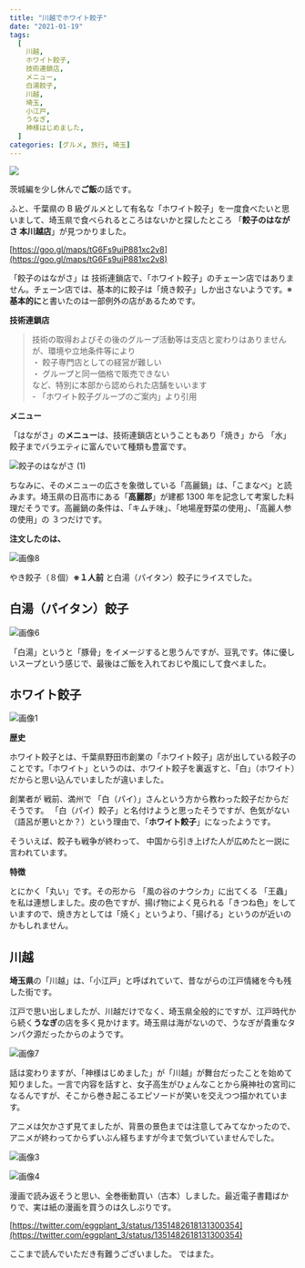 ```yaml
---
title: "川越でホワイト餃子"
date: "2021-01-19"
tags:
  [
    川越,
    ホワイト餃子,
    技術連鎖店,
    メニュー,
    白湯餃子,
    川越,
    埼玉,
    小江戸,
    うなぎ,
    神様はじめました,
  ]
categories: [グルメ, 旅行, 埼玉]
---
```


![](https://assets.st-note.com/production/uploads/images/43498263/rectangle_large_type_2_1e5cd859964e016a8071058280247375.png?width=800)

茨城編を少し休んで**ご飯**の話です。

ふと、千葉県の B 級グルメとして有名な「ホワイト餃子」を一度食べたいと思いまして、埼玉県で食べられるところはないかと探したところ 「**餃子のはながさ 本川越店**」が見つかりました。

[https://goo.gl/maps/tG6Fs9ujP881xc2v8](https://goo.gl/maps/tG6Fs9ujP881xc2v8)

「餃子のはながさ」は 技術連鎖店で、「ホワイト餃子」のチェーン店ではありません。チェーン店では、基本的に餃子は「焼き餃子」しか出さないようです。※ **基本的に**と書いたのは一部例外の店があるためです。

**技術連鎖店**

> 技術の取得およびその後のグループ活動等は支店と変わりはありませんが、環境や立地条件等により  
> ・ 餃子専門店としての経営が難しい  
> ・ グループと同一価格で販売できない  
> など、特別に本部から認められた店舗をいいます  
> \- 「ホワイト餃子グループのご案内」より引用

**メニュー**

「はながさ」の**メニュー**は、技術連鎖店ということもあり「焼き」から 「水」餃子までバラエティに富んでいて種類も豊富です。

![餃子のはながさ (1)](/assets/n1f9e9d0c8dd5_picture_pc_25d84a6dd982c1861d473b9be54a6ddd.png)

ちなみに、そのメニューの広さを象徴している「高麗鍋」は、「こまなべ」と読みます。埼玉県の日高市にある「**高麗郡**」が建都 1300 年を記念して考案した料理だそうです。高麗鍋の条件は、「キムチ味」、「地場産野菜の使用」、「高麗人参の使用」の ３つだけです。

**注文したのは、**

![画像8](/assets/n1f9e9d0c8dd5_picture_pc_052fb617b17eab5d7b2c6884c32991da.jpg)

やき餃子（８個）**※１人前** と白湯（パイタン）餃子にライスでした。

## 白湯（パイタン）餃子

![画像6](/assets/n1f9e9d0c8dd5_picture_pc_2c90b592660237004bbc6d7ca543f526.jpg)

「白湯」というと「豚骨」をイメージすると思うんですが、豆乳です。体に優しいスープという感じで、最後はご飯を入れておじや風にして食べました。

## ホワイト餃子

![画像1](/assets/n1f9e9d0c8dd5_picture_pc_2cb471dec8eae45cb68a32177ef96337.jpg)

**歴史**

ホワイト餃子とは、千葉県野田市創業の「ホワイト餃子」店が出している餃子のことです。「ホワイト」というのは、ホワイト餃子を裏返すと、「白」（ホワイト）だからと思い込んでいましたが違いました。

創業者が 戦前、満州で 「白（パイ）」さんという方から教わった餃子だからだそうです。 「白（パイ）餃子」と名付けようと思ったそうですが、色気がない（語呂が悪いとか？）という理由で、「**ホワイト餃子**」になったようです。

そういえば、餃子も戦争が終わって、 中国から引き上げた人が広めたと一説に言われています。

**特徴**

とにかく「丸い」です。その形から 「風の谷のナウシカ」に出てくる 「王蟲」を私は連想しました。皮の色ですが、揚げ物によく見られる「きつね色」をしていますので、焼き方としては「焼く」というより、「揚げる」というのが近いのかもしれません。

## 川越

**埼玉県**の「川越」は、「小江戸」と呼ばれていて、昔ながらの江戸情緒を今も残した街です。

江戸で思い出しましたが、川越だけでなく、埼玉県全般的にですが、江戸時代から続く**うなぎ**の店を多く見かけます。埼玉県は海がないので、うなぎが貴重なタンパク源だったからのようです。

![画像7](/assets/n1f9e9d0c8dd5_picture_pc_894d833f987fedb2e7acf518e443dfca.jpg)

話は変わりますが、「神様はじめました」が「川越」が舞台だったことを始めて知りました。一言で内容を話すと、女子高生がひょんなことから廃神社の宮司になるんですが、そこから巻き起こるエピソードが笑いを交えつつ描かれています。

アニメは欠かさず見てましたが、背景の景色までは注意してみてなかったので、アニメが終わってからずいぶん経ちますが今まで気づいていませんでした。

![画像3](/assets/n1f9e9d0c8dd5_picture_pc_02d610c5d99f5c294d3732296889d3f8.jpg)

![画像4](/assets/n1f9e9d0c8dd5_picture_pc_56ac82d021e4dcbf4691b223ddb6bb62.jpg)

漫画で読み返そうと思い、全巻衝動買い（古本）しました。最近電子書籍ばかりで、実は紙の漫画を買うのは久しぶりです。

[https://twitter.com/eggplant_3/status/1351482618131300354](https://twitter.com/eggplant_3/status/1351482618131300354)

ここまで読んでいただき有難うございました。 ではまた。

